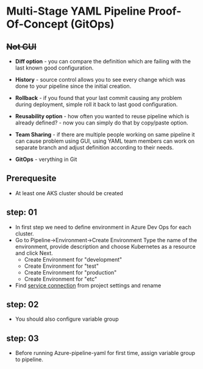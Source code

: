 # Multi-Stage YAML Pipeline Proof-Of-Concept (GitOps)

## ~~Not GUI~~

- **Diff option** - you can compare the definition which are failing with the last known good configuration.

- **History** - source control allows you to see every change which was done to your pipeline since the initial creation.

- **Rollback** - if you found that your last commit causing any problem during deployment, simple roll it back to last good configuration.

- **Reusability option** - how often you wanted to reuse pipeline which is already defined? - now you can simply do that by copy/paste option.

- **Team Sharing** - if there are multiple people working on same pipeline it can cause problem using GUI, using YAML team members can work on separate branch and adjust definition according to their needs.

- **GitOps** - verything in Git  

## Prerequesite

- At least one AKS cluster should be created

## step: 01

- In first step we need to define environment in Azure Dev Ops for each cluster. 
- Go to Pipeline->Environment->Create Environment Type the name of the environment, provide description and choose Kubernetes as a resource and click Next.
   - Create Environment for "development"
   - Create Environment for "test"
   - Create Environment for "production"
   - Create Environment for "etc"
- Find [service connection](https://dev.azure.com/superusers-kursus/kubernetes-on-azure/_settings/adminservices) from project settings and rename 

## step: 02

- You should also configure variable group 


## step: 03

- Before running Azure-pipeline-yaml for first time, assign variable group to pipeline.






